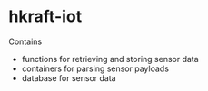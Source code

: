 # hkraft-iot
Contains
  * functions for retrieving and storing sensor data
  * containers for parsing sensor payloads
  * database for sensor data
